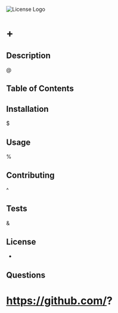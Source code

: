 ![License Logo](§)
# + 

## Description
@


## Table of Contents




## Installation
$



## Usage
%


## Contributing
^


## Tests
&

## License
*


## Questions
https://github.com/?
=